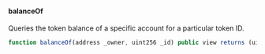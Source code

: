 #### balanceOf

Queries the token balance of a specific account for a particular token ID.

```js
function balanceOf(address _owner, uint256 _id) public view returns (uint256 balance)
``` 